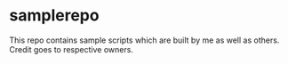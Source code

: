 # samplerepo
This repo contains sample scripts which are built by me as well as others. Credit goes to respective owners.
